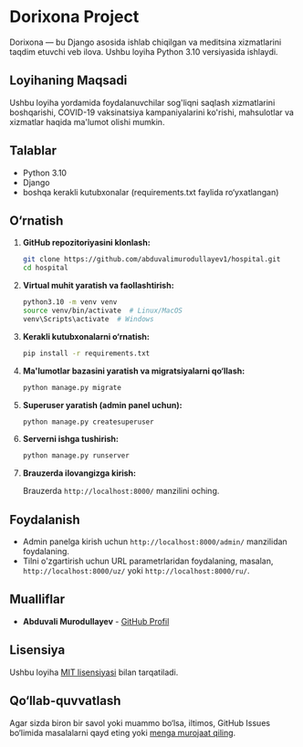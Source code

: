 # Dorixona Project

Dorixona — bu Django asosida ishlab chiqilgan va meditsina xizmatlarini taqdim etuvchi veb ilova. Ushbu loyiha Python 3.10 versiyasida ishlaydi.

## Loyihaning Maqsadi

Ushbu loyiha yordamida foydalanuvchilar sog'liqni saqlash xizmatlarini boshqarishi, COVID-19 vaksinatsiya kampaniyalarini ko'rishi, mahsulotlar va xizmatlar haqida ma'lumot olishi mumkin.

## Talablar

- Python 3.10
- Django
- boshqa kerakli kutubxonalar (requirements.txt faylida ro‘yxatlangan)

## O‘rnatish

1. **GitHub repozitoriyasini klonlash:**

    ```bash
    git clone https://github.com/abduvalimurodullayev1/hospital.git
    cd hospital
    ```

2. **Virtual muhit yaratish va faollashtirish:**

    ```bash
    python3.10 -m venv venv
    source venv/bin/activate  # Linux/MacOS
    venv\Scripts\activate  # Windows
    ```

3. **Kerakli kutubxonalarni o‘rnatish:**

    ```bash
    pip install -r requirements.txt
    ```

4. **Ma'lumotlar bazasini yaratish va migratsiyalarni qo‘llash:**

    ```bash
    python manage.py migrate
    ```

5. **Superuser yaratish (admin panel uchun):**

    ```bash
    python manage.py createsuperuser
    ```

6. **Serverni ishga tushirish:**

    ```bash
    python manage.py runserver
    ```

7. **Brauzerda ilovangizga kirish:**

    Brauzerda `http://localhost:8000/` manzilini oching.

## Foydalanish

- Admin panelga kirish uchun `http://localhost:8000/admin/` manzilidan foydalaning.
- Tilni o'zgartirish uchun URL parametrlaridan foydalaning, masalan, `http://localhost:8000/uz/` yoki `http://localhost:8000/ru/`.

## Mualliflar

- **Abduvali Murodullayev** - [GitHub Profil](https://github.com/abduvalimurodullayev1)

## Lisensiya

Ushbu loyiha [MIT lisensiyasi](https://opensource.org/licenses/MIT) bilan tarqatiladi.

## Qo‘llab-quvvatlash

Agar sizda biron bir savol yoki muammo bo‘lsa, iltimos, GitHub Issues bo‘limida masalalarni qayd eting yoki [menga murojaat qiling](murodullayevabduvali972@gmail.com).
